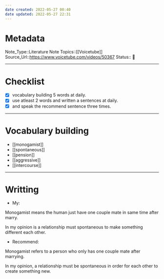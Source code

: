 ```yaml
---
date created: 2022-05-27 00:40
date updated: 2022-05-27 22:31
---
```


# Metadata

Note_Type::Literature Note
Topics::[[Voicetube]]
Source_Url::<https://www.voicetube.com/videos/50367>
Status:: 👶

---

# Checklist

- [x] vocabulary building 5 words at daily.
- [x] use atleast 2 words and written a sentences at daily.
- [x] and speak the recommend sentence three times.

---

# Vocabulary building

- [[monogamist]]
- [[spontaneous]]
- [[pension]]
- [[aggressive]]
- [[intercourse]]

---

# Writting

- My:

Monogamist means the human just have one couple mate in same time after marry.

In my opinion is a relationship must spontaneous to make something different each other.

- Recommend:

Monogamist refers to a person who only has one couple mate after marrying.

In my opinion, a relationship must be spontaneous in order for each other to create something new.
